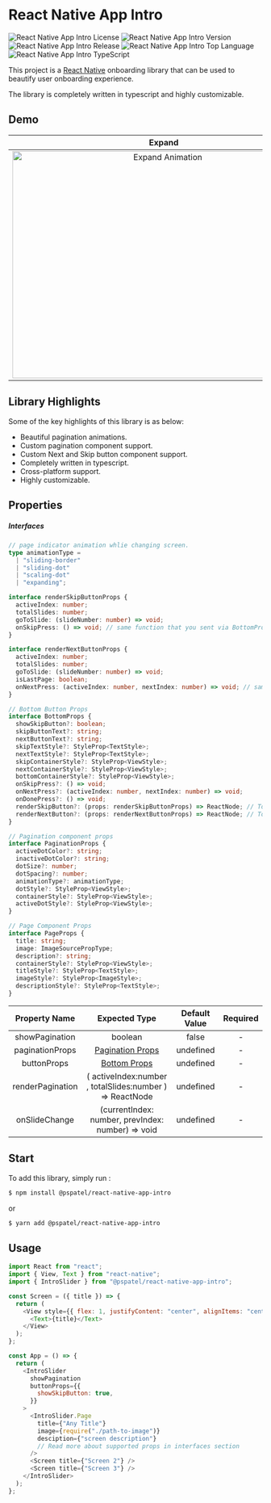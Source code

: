 # React Native App Intro

![React Native App Intro License](https://img.shields.io/github/license/Parth-coditas/react-native-app-intro)
![React Native App Intro Version](https://img.shields.io/badge/version-v1.1.0-blue)
![React Native App Intro Release](https://img.shields.io/badge/release-june-yellow)
![React Native App Intro Top Language](https://img.shields.io/github/languages/top/Parth-coditas/react-native-app-intro)
![React Native App Intro TypeScript](https://img.shields.io/badge/language-ts-blue)

This project is a [React Native](https://facebook.github.io/react-native/) onboarding library that can be used to beautify user onboarding experience.

The library is completely written in typescript and highly customizable.

## Demo

|                                                                                 Expand                                                                                  |                                                                               Scale Dot                                                                               |                                                                               Slide Dot                                                                               |                                                                                Slide Border                                                                                 |
| :---------------------------------------------------------------------------------------------------------------------------------------------------------------------: | :-------------------------------------------------------------------------------------------------------------------------------------------------------------------: | :-------------------------------------------------------------------------------------------------------------------------------------------------------------------: | :-------------------------------------------------------------------------------------------------------------------------------------------------------------------------: |
| <img src="https://raw.githubusercontent.com/Parth-coditas/react-native-app-intro/main/.github/Expand%20animation.gif" height="450" width="600" alt="Expand Animation"/> | <img src="https://raw.githubusercontent.com/Parth-coditas/react-native-app-intro/main/.github/Scaling%20Dot.gif" height="450" width="600" alt="Scale dot Animation"/> | <img src="https://raw.githubusercontent.com/Parth-coditas/react-native-app-intro/main/.github/Sliding%20Dot.gif" height="450" width="600" alt="Slide dot Animation"/> | <img src="https://raw.githubusercontent.com/Parth-coditas/react-native-app-intro/main/.github/Sliding%20Border.gif" height="450" width="600" alt="Slide border Animation"/> |

## Library Highlights

Some of the key highlights of this library is as below:

- Beautiful pagination animations.
- Custom pagination component support.
- Custom Next and Skip button component support.
- Completely written in typescript.
- Cross-platform support.
- Highly customizable.

## Properties

##### Interfaces

```typescript
// page indicator animation whlie changing screen.
type animationType =
  | "sliding-border"
  | "sliding-dot"
  | "scaling-dot"
  | "expanding";

interface renderSkipButtonProps {
  activeIndex: number;
  totalSlides: number;
  goToSlide: (slideNumber: number) => void;
  onSkipPress: () => void; // same function that you sent via BottomProps
}

interface renderNextButtonProps {
  activeIndex: number;
  totalSlides: number;
  goToSlide: (slideNumber: number) => void;
  isLastPage: boolean;
  onNextPress: (activeIndex: number, nextIndex: number) => void; // same function that you sent via BottomProps
}

// Bottom Button Props
interface BottomProps {
  showSkipButton?: boolean;
  skipButtonText?: string;
  nextButtonText?: string;
  skipTextStyle?: StyleProp<TextStyle>;
  nextTextStyle?: StyleProp<TextStyle>;
  skipContainerStyle?: StyleProp<ViewStyle>;
  nextContainerStyle?: StyleProp<ViewStyle>;
  bottomContainerStyle?: StyleProp<ViewStyle>;
  onSkipPress?: () => void;
  onNextPress?: (activeIndex: number, nextIndex: number) => void;
  onDonePress?: () => void;
  renderSkipButton?: (props: renderSkipButtonProps) => ReactNode; // To render custom Skip button. Refer RenderSkipButtonProps Interface above for further details.
  renderNextButton?: (props: renderNextButtonProps) => ReactNode; // To render custom Next button. Refer RenderNextButtonProps Interface above for further details.
}

// Pagination component props
interface PaginationProps {
  activeDotColor?: string;
  inactiveDotColor?: string;
  dotSize?: number;
  dotSpacing?: number;
  animationType?: animationType;
  dotStyle?: StyleProp<ViewStyle>;
  containerStyle?: StyleProp<ViewStyle>;
  activeDotStyle?: StyleProp<ViewStyle>;
}

// Page Component Props
interface PageProps {
  title: string;
  image: ImageSourcePropType;
  description?: string;
  containerStyle?: StyleProp<ViewStyle>;
  titleStyle?: StyleProp<TextStyle>;
  imageStyle?: StyleProp<ImageStyle>;
  descriptionStyle?: StyleProp<TextStyle>;
}
```

|  Property Name   |                                     Expected Type                                      | Default Value | Required |
| :--------------: | :------------------------------------------------------------------------------------: | :-----------: | :------: |
|  showPagination  |                                        boolean                                         |     false     |  -   |
| paginationProps  | [Pagination Props](https://github.com/Parth-coditas/react-native-app-intro#interfaces) |   undefined   |  -   |
|   buttonProps    |   [Bottom Props](https://github.com/Parth-coditas/react-native-app-intro#interfaces)   |   undefined   |  -   |
| renderPagination |                ( activeIndex:number , totalSlides:number ) => ReactNode                |   undefined   |  -   |
|  onSlideChange   |                   (currentIndex: number, prevIndex: number) => void                    |   undefined   |  -   |

## Start

To add this library, simply run :

```bash
$ npm install @pspatel/react-native-app-intro
```

or

```bash
$ yarn add @pspatel/react-native-app-intro
```

## Usage

```javascript
import React from "react";
import { View, Text } from "react-native";
import { IntroSlider } from "@pspatel/react-native-app-intro";

const Screen = ({ title }) => {
  return (
    <View style={{ flex: 1, justifyContent: "center", alignItems: "center" }}>
      <Text>{title}</Text>
    </View>
  );
};

const App = () => {
  return (
    <IntroSlider
      showPagination
      buttonProps={{
        showSkipButton: true,
      }}
    >
      <IntroSlider.Page
        title={"Any Title"}
        image={require("./path-to-image")}
        desciption={"screen description"}
        // Read more about supported props in interfaces section
      />
      <Screen title={"Screen 2"} />
      <Screen title={"Screen 3"} />
    </IntroSlider>
  );
};
```
